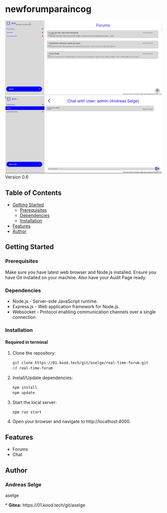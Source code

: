 # newforumparaincog

![forums page](./promo/ss_rtf_fms_1.png)
![private page](./promo/ss_rtf_pms_1.png)
Version 0.6

## Table of Contents
- [Getting Started](#getting-started)
  - [Prerequisites](#prerequisites)
  - [Dependencies](#dependencies)
  - [Installation](#installation)
- [Features](#features)
- [Author](#author)

## Getting Started

### Prerequisites
Make sure you have latest web browser and Node.js installed. Ensure you have Git installed on your machine. Also have your Audit Page ready.

### Dependencies
* Node.js - Server-side JavaScript runtime.
* Express.js - Web application framework for Node.js.
* Websocket - Protocol enabling communication channels over a single connection.

### Installation

#### Required in terminal

1. Clone the repository:
   ```bash
   git clone https://01.kood.tech/git/aselge/real-time-forum.git
   cd real-time-forum
2. Install/Update dependencies:
    ```bash
    npm install
    npm update

3. Start the local server:
    ```bash
    npm run start
4. Open your browser and navigate to http://localhost:4000.

## Features
* Forums
* Chat

## Author

### Andreas Selge

<p>aselge</p>
* <b>Gitea:</b> https://01.kood.tech/git/aselge